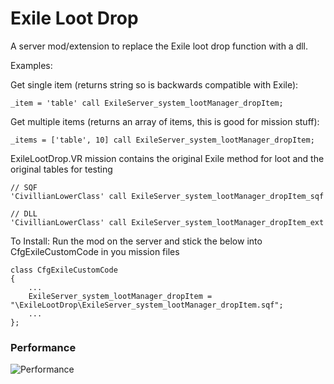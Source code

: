 # Exile Loot Drop

A server mod/extension to replace the Exile loot drop function with a dll.

Examples:

Get single item (returns string so is backwards compatible with Exile): 
```
_item = 'table' call ExileServer_system_lootManager_dropItem;
```

Get multiple items (returns an array of items, this is good for mission stuff):
```
_items = ['table', 10] call ExileServer_system_lootManager_dropItem;
```

ExileLootDrop.VR mission contains the original Exile method for loot and the original tables for testing
```
// SQF
'CivillianLowerClass' call ExileServer_system_lootManager_dropItem_sqf

// DLL
'CivillianLowerClass' call ExileServer_system_lootManager_dropItem_ext
```
To Install:
Run the mod on the server and stick the below into CfgExileCustomCode in you mission files
```
class CfgExileCustomCode
{
	...
	ExileServer_system_lootManager_dropItem = "\ExileLootDrop\ExileServer_system_lootManager_dropItem.sqf";
	...
};
```

### Performance

![Performance](https://dl.dropboxusercontent.com/s/wpk6m54pivmk04g/9964d7ad-7f4f-46bf-b5c5-5c64b696f8c3.png)